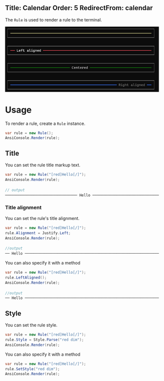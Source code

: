 ﻿Title: Calendar
Order: 5
RedirectFrom: calendar
---

The `Rule` is used to render a rule to the terminal.

![Rule](../assets/images/rule.png)

# Usage

To render a rule, create a `Rule` instance.

```csharp
var rule = new Rule();
AnsiConsole.Render(rule);
```

## Title

You can set the rule title markup text.

```csharp
var rule = new Rule("[red]Hello[/]");
AnsiConsole.Render(rule);

// output
───────────────────────────────── Hello ─────────────────────────────────
```

### Title alignment

You can set the rule's title alignment.

```csharp
var rule = new Rule("[red]Hello[/]");
rule.Alignment = Justify.Left;
AnsiConsole.Render(rule);

//output
── Hello ────────────────────────────────────────────────────────────────
```

You can also specify it with a method

```csharp
var rule = new Rule("[red]Hello[/]");
rule.LeftAligned();
AnsiConsole.Render(rule);

//output
── Hello ────────────────────────────────────────────────────────────────
```


## Style

You can set the rule style.

```csharp
var rule = new Rule("[red]Hello[/]");
rule.Style = Style.Parse("red dim");
AnsiConsole.Render(rule);
```
You can also specify it with a method

```csharp
var rule = new Rule("[red]Hello[/]");
rule.SetStyle("red dim");
AnsiConsole.Render(rule);
```